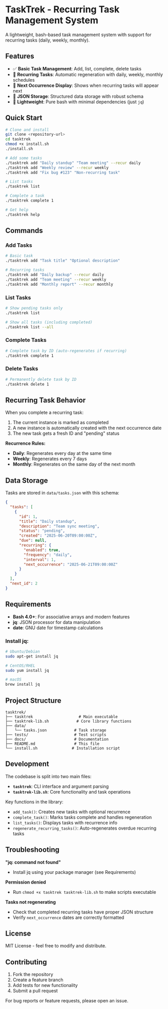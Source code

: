 # TaskTrek - Recurring Task Management System

A lightweight, bash-based task management system with support for recurring tasks (daily, weekly, monthly).

## Features

- ✅ **Basic Task Management**: Add, list, complete, delete tasks
- 🔄 **Recurring Tasks**: Automatic regeneration with daily, weekly, monthly schedules  
- 📅 **Next Occurrence Display**: Shows when recurring tasks will appear next
- 💾 **JSON Storage**: Structured data storage with robust schema
- 🚀 **Lightweight**: Pure bash with minimal dependencies (just `jq`)

## Quick Start

```bash
# Clone and install
git clone <repository-url>
cd tasktrek
chmod +x install.sh
./install.sh

# Add some tasks
./tasktrek add "Daily standup" "Team meeting" --recur daily
./tasktrek add "Weekly review" --recur weekly
./tasktrek add "Fix bug #123" "Non-recurring task"

# List tasks
./tasktrek list

# Complete a task
./tasktrek complete 1

# Get help
./tasktrek help
```

## Commands

### Add Tasks
```bash
# Basic task
./tasktrek add "Task title" "Optional description"

# Recurring tasks
./tasktrek add "Daily backup" --recur daily
./tasktrek add "Team meeting" --recur weekly  
./tasktrek add "Monthly report" --recur monthly
```

### List Tasks
```bash
# Show pending tasks only
./tasktrek list

# Show all tasks (including completed)
./tasktrek list --all
```

### Complete Tasks
```bash
# Complete task by ID (auto-regenerates if recurring)
./tasktrek complete 1
```

### Delete Tasks
```bash
# Permanently delete task by ID
./tasktrek delete 1
```

## Recurring Task Behavior

When you complete a recurring task:
1. The current instance is marked as completed
2. A new instance is automatically created with the next occurrence date
3. The new task gets a fresh ID and "pending" status

**Recurrence Rules:**
- **Daily**: Regenerates every day at the same time
- **Weekly**: Regenerates every 7 days  
- **Monthly**: Regenerates on the same day of the next month

## Data Storage

Tasks are stored in `data/tasks.json` with this schema:

```json
{
  "tasks": [
    {
      "id": 1,
      "title": "Daily standup",
      "description": "Team sync meeting", 
      "status": "pending",
      "created": "2025-06-20T09:00:00Z",
      "due": null,
      "recurring": {
        "enabled": true,
        "frequency": "daily",
        "interval": 1,
        "next_occurrence": "2025-06-21T09:00:00Z"
      }
    }
  ],
  "next_id": 2
}
```

## Requirements

- **Bash 4.0+**: For associative arrays and modern features
- **jq**: JSON processor for data manipulation
- **date**: GNU date for timestamp calculations

### Install jq:
```bash
# Ubuntu/Debian
sudo apt-get install jq

# CentOS/RHEL  
sudo yum install jq

# macOS
brew install jq
```

## Project Structure

```
tasktrek/
├── tasktrek                    # Main executable
├── tasktrek-lib.sh            # Core library functions  
├── data/
│   └── tasks.json            # Task storage
├── tests/                    # Test scripts
├── docs/                     # Documentation
├── README.md                 # This file
└── install.sh               # Installation script
```

## Development

The codebase is split into two main files:

- **`tasktrek`**: CLI interface and argument parsing
- **`tasktrek-lib.sh`**: Core functionality and task operations

Key functions in the library:
- `add_task()`: Creates new tasks with optional recurrence
- `complete_task()`: Marks tasks complete and handles regeneration
- `list_tasks()`: Displays tasks with recurrence info
- `regenerate_recurring_tasks()`: Auto-regenerates overdue recurring tasks

## Troubleshooting

**"jq: command not found"**
- Install jq using your package manager (see Requirements)

**Permission denied**
- Run `chmod +x tasktrek tasktrek-lib.sh` to make scripts executable

**Tasks not regenerating**
- Check that completed recurring tasks have proper JSON structure
- Verify `next_occurrence` dates are correctly formatted

## License

MIT License - feel free to modify and distribute.

## Contributing

1. Fork the repository
2. Create a feature branch  
3. Add tests for new functionality
4. Submit a pull request

For bug reports or feature requests, please open an issue.